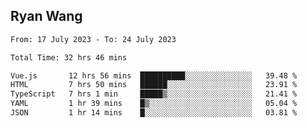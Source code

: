 ## Ryan Wang

<!--START_SECTION:waka-->

```txt
From: 17 July 2023 - To: 24 July 2023

Total Time: 32 hrs 46 mins

Vue.js       12 hrs 56 mins  ██████████░░░░░░░░░░░░░░░   39.48 %
HTML         7 hrs 50 mins   ██████░░░░░░░░░░░░░░░░░░░   23.91 %
TypeScript   7 hrs 1 min     █████▒░░░░░░░░░░░░░░░░░░░   21.41 %
YAML         1 hr 39 mins    █▒░░░░░░░░░░░░░░░░░░░░░░░   05.04 %
JSON         1 hr 14 mins    █░░░░░░░░░░░░░░░░░░░░░░░░   03.81 %
```

<!--END_SECTION:waka-->
